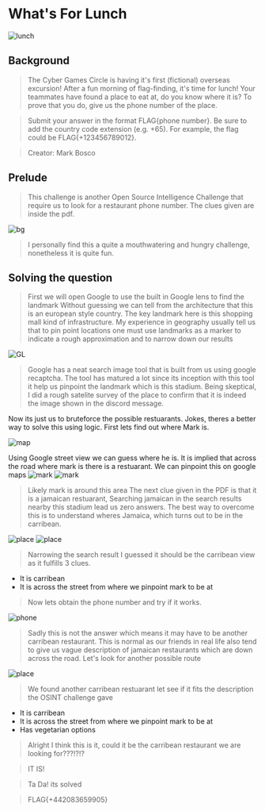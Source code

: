 # What's For Lunch
![lunch](https://github.com/Solaireis/CTF-Writeups/blob/main/NYP-CGC-Qual/images/lunch.png)
## Background
> The Cyber Games Circle is having it's first (fictional) overseas excursion! After a fun morning of flag-finding, it's time for lunch! Your teammates have found a place to eat at, do you know where it is? To prove that you do, give us the phone number of the place.

> Submit your answer in the format FLAG{phone number}. Be sure to add the country code extension (e.g. +65). For example, the flag could be FLAG{+123456789012}.


>Creator: Mark Bosco

## Prelude
> This challenge is another Open Source Intelligence Challenge that require us to look for a restaurant phone number. The clues given are inside the pdf.

![bg](https://github.com/Solaireis/CTF-Writeups/blob/main/NYP-CGC-Qual/solved/Whats%20For%20Lunch/Whats_for_Lunch_Chat_Export.png)

> I personally find this a quite a mouthwatering and hungry challenge, nonetheless it is quite fun.

## Solving the question
> First we will open Google to use the built in Google lens to find the landmark
Without guessing we can tell from the architecture that this is an european style country.
The key landmark here is this shopping mall kind of infrastructure.
My experience in geography usually tell us that to pin point locations one must use landmarks as a marker to indicate a rough approximation and to narrow down our results

![GL](https://github.com/Solaireis/CTF-Writeups/blob/main/NYP-CGC-Qual/images/googleLens.png)
> Google has a neat search image tool that is built from us using google recaptcha. The tool has matured a lot since its inception with this tool it help us pinpoint the landmark which is this stadium. 
Being skeptical, I did a rough satelite survey of the place to confirm that it is indeed the image shown in the discord message.

Now its just us to bruteforce the possible restuarants. 
Jokes, theres a better way to solve this using logic. First lets find out where Mark is.

![map](https://github.com/Solaireis/CTF-Writeups/blob/main/NYP-CGC-Qual/images/aerialview.png)

Using Google street view we can guess where he is. It is implied that across the road where mark is there is a restuarant. We can pinpoint this on google maps
![mark](https://github.com/Solaireis/CTF-Writeups/blob/main/NYP-CGC-Qual/images/mark.png)
![mark](https://github.com/Solaireis/CTF-Writeups/blob/main/NYP-CGC-Qual/images/markEst.jpg)
> Likely mark is around this area
The next clue given in the PDF is that it is a jamaican restuarant, Searching jamaican in the search results nearby this stadium lead us zero answers. The best way to overcome this is to understand wheres Jamaica, which turns out to be in the carribean.

![place](https://github.com/Solaireis/CTF-Writeups/blob/main/NYP-CGC-Qual/images/flagWFL.jpg)
![place](https://github.com/Solaireis/CTF-Writeups/blob/main/NYP-CGC-Qual/images/carribeanView.png)

> Narrowing the search result I guessed it should be the carribean view as it fulfills 3 clues.
- It is carribean
- It is across the street from where we pinpoint mark to be at
 
> Now lets obtain the phone number and try if it works.
 
![phone](https://github.com/Solaireis/CTF-Writeups/blob/main/NYP-CGC-Qual/images/phoneFlag.png)

>Sadly this is not the answer which means it may have to be another carribean restaurant. This is normal as our friends in real life also tend to give us vague description of jamaican restaurants which are down across the road. Let's look for another possible route

![place](https://github.com/Solaireis/CTF-Writeups/blob/main/NYP-CGC-Qual/images/solvedd.jpg)

> We found another carribean restuarant let see if it fits the description the OSINT challenge gave
- It is carribean
- It is across the street from where we pinpoint mark to be at
- Has vegetarian options

> Alright I think this is it, could it be the carribean restaurant we are looking for???!?!?

>IT IS!

>Ta Da! its solved

> FLAG{+442083659905}

